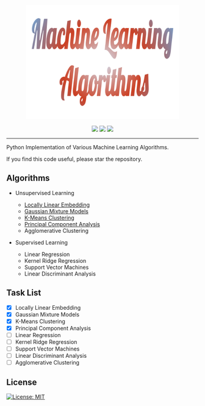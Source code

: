  <p align="center">
    <img src="logo.svg" height="300" title="My ML Repository Logo">
 </p>
 
<p align="center">
 <img src="https://img.shields.io/github/last-commit/FarnoushRJ/MLAlgorithms/master?color=green&style=for-the-badge">
 <img src="https://img.shields.io/static/v1?label=python&message=3.6&color=blue&style=for-the-badge">
 <img src="https://img.shields.io/github/repo-size/FarnoushRJ/MLAlgorithms?color=yellow&style=for-the-badge">
</p>

***
  
Python Implementation of Various Machine Learning Algorithms. 

If you find this code useful, please star the repository.

## Algorithms
  * Unsupervised Learning
    * [Locally Linear Embedding](LocallyLinearEmbedding/LLE.md)
    * [Gaussian Mixture Models](GaussianMixtureModels/GMM.md)
    * [K-Means Clustering](KMeansClustering/KMeans.md)
    * [Principal Component Analysis](PrincipalComponentAnalysis/PCA.py)
    * Agglomerative Clustering
   
   * Supervised Learning
     * Linear Regression
     * Kernel Ridge Regression
     * Support Vector Machines
     * Linear Discriminant Analysis

## Task List
- [x] Locally Linear Embedding
- [x] Gaussian Mixture Models
- [x] K-Means Clustering
- [X] Principal Component Analysis
- [ ] Linear Regression
- [ ] Kernel Ridge Regression
- [ ] Support Vector Machines
- [ ] Linear Discriminant Analysis
- [ ] Agglomerative Clustering

## License
[![License: MIT](https://img.shields.io/github/license/FarnoushRJ/MLAlgorithms?color=blueviolet&style=for-the-badge)](https://opensource.org/licenses/MIT)
